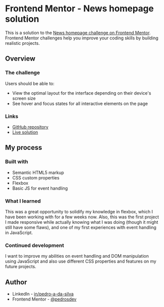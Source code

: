 # Frontend Mentor - News homepage solution

This is a solution to the [News homepage challenge on Frontend Mentor](https://www.frontendmentor.io/challenges/news-homepage-H6SWTa1MFl). Frontend Mentor challenges help you improve your coding skills by building realistic projects. 

## Overview

### The challenge

Users should be able to:

- View the optimal layout for the interface depending on their device's screen size
- See hover and focus states for all interactive elements on the page

### Links

- [GitHub repository](https://github.com/pedrosdev/news-homepage)
- [Live solution](https://pedrosdev.github.io/news-homepage/)

## My process

### Built with

- Semantic HTML5 markup
- CSS custom properties
- Flexbox
- Basic JS for event handling

### What I learned

This was a great opportunity to solidify my knowledge in flexbox, which I have been working with for a few weeks now. Also, this was the first project I made responsive while actually knowing what I was doing (though it might still have some flaws), and one of my first experiences with event handling in JavaScript.

### Continued development

I want to improve my abilities on event handling and DOM manipulation using JavaScript and also use different CSS properties and features on my future projects.

## Author

- LinkedIn - [in/pedro-a-da-silva](https://www.linkedin.com/in/pedro-a-da-silva)
- Frontend Mentor - [@pedrosdev](https://www.frontendmentor.io/profile/pedrosdev)
